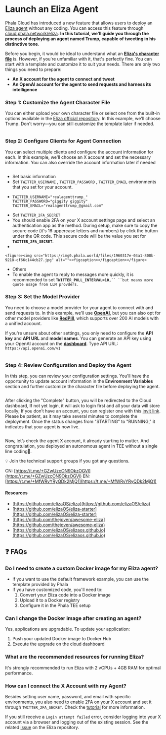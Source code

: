 # Launch an Eliza Agent

Phala Cloud has introduced a new feature that allows users to deploy an [Eliza agent](https://www.elizaos.ai/) without any coding. You can access this feature through [cloud.phala.network/eliza](https://cloud.phala.network/eliza). **In this tutorial, we'll guide you through the process of deploying an agent named Trump, capable of tweeting in his distinctive tone**.

Before you begin, it would be ideal to understand what an [**Eliza's character file**](https://github.com/elizaOS/eliza/blob/main/docs/docs/core/characterfile.md) is. However, if you're unfamiliar with it, that's perfectly fine. You can start with a template and customize it to suit your needs. There are only two things you need to prepare:

* **An X account for the agent to connect and tweet**
* **An OpenAI account for the agent to send requests and harness its intelligence**

### **Step 1: Customize the Agent Character File**

You can either upload your own character file or select one from the built-in options available in the [Eliza official repository](https://github.com/elizaOS/eliza/tree/main/characters). In this example, we'll choose Trump. Don't worry—you can still customize the template later if needed.

<figure><img src="https://img0.phala.world/files/1960317e-04a1-801e-b487-e7b1ea85325d.jpg" alt=""><figcaption></figcaption></figure>

### **Step 2: Configure Clients for Agent Connection**

You can select multiple clients and configure the account information for each. In this example, we'll choose an X account and set the necessary information. You can also override the account information later if needed

<figure><img src="https://img0.phala.world/files/1960317e-04a1-8023-ae37-d6f257e290f9.jpg" alt=""><figcaption></figcaption></figure>

* Set basic information
* Set `TWITTER_USERNAME` , `TWITTER_PASSWORD` , `TWITTER_EMAIL` environments that you set for your account.
* ```shell
  TWITTER_USERNAME="realagenttrump_"
  TWITTER_PASSWORD="giggity giggity"
  TWITTER_EMAIL="realagenttrump_@gmail.com"
  ```
* Set `TWITTER_2FA_SECRET`
* You should enable 2FA on your X account settings page and select an authentication app as the method. During setup, make sure to copy the secure code (it's 16 uppercase letters and numbers) by click the button under the QR code. This secure code will be the value you set for **`TWITTER_2FA_SECRET`**.
*

```
<figure><img src="https://img0.phala.world/files/1960317e-04a1-808b-9218-cf66c144cb27.jpg" alt=""><figcaption></figcaption></figure>
```

* Others
* To enable the agent to reply to messages more quickly, it is recommended to set **`TWITTER_POLL_INTERVAL=10,`**` `` ``but means more quote usage from LLM provders. `

### **Step 3: Set the Model Provider**

You need to choose a model provider for your agent to connect with and send requests to. In this example, we'll use [**OpenAI**](https://platform.openai.com/api-keys), but you can also opt for other model providers like [**RedPill**](https://red-pill.ai/blog/your-gateway-to-openai-claude-and-more-redpill-api), which supports over 200 AI models with a unified account.

If you're unsure about other settings, you only need to configure the **API key** and **API URL** and **model names**. You can generate an API key using your OpenAI account on the [**dashboard**](https://platform.openai.com/api-keys). Type API URL: `https://api.openai.com/v1`

<figure><img src="https://img0.phala.world/files/1960317e-04a1-8083-944b-d0f99ecbce58.jpg" alt=""><figcaption></figcaption></figure>

### **Step 4: Review Configuration and Deploy the Agent**

In this step, you can review your configuration settings. You'll have the opportunity to update account information in the **Environment Variables** section and further customize the character file before deploying the agent.

<figure><img src="https://img0.phala.world/files/1960317e-04a1-8054-ae05-d8d549dcb9a5.jpg" alt=""><figcaption></figcaption></figure>

After clicking the "Complete" button, you will be redirected to the Cloud dashboard, If not yet login, it will ask to login first and all your data will store locally; If you don’t have an account, you can register one with this [invit link](https://cloud.phala.network/register?invite=ELIZADEVS). Please be patient, as it may take several minutes to complete the deployment. Once the status changes from "STARTING" to "RUNNING," it indicates that your agent is now live.

<figure><img src="https://img0.phala.world/files/1960317e-04a1-803f-9fac-c6830a49dd00.jpg" alt=""><figcaption></figcaption></figure>

Now, let’s check the agent X account, it already starting to mutter. And congratulation, you deployed an autonomous agent in TEE without a single line coding🎉.

💡 Join the technical support groups if you got any questions.

CN: [https://t.me/+GZwUzcON9OkzOGVl](https://t.me/+GZwUzcON9OkzOGVl) EN: [https://t.me/+MfWRvYRyQDk2MjQ1](https://t.me/+MfWRvYRyQDk2MjQ1)

#### Resources

* [https://github.com/elizaOS/eliza](https://github.com/elizaOS/eliza)
* [https://github.com/elizaOS/eliza-starter](https://github.com/elizaOS/eliza-starter)
* [https://github.com/thejoven/awesome-eliza](https://github.com/thejoven/awesome-eliza)
* [https://github.com/elizaOS/elizaos.github.io](https://github.com/elizaOS/elizaos.github.io)

## ❓ FAQs

### Do I need to create a custom Docker image for my Eliza agent?

- If you want to use the default framework example, you can use the template provided by Phala
- If you have customized code, you'll need to:
    1. Convert your Eliza code into a Docker image
    2. Upload it to a Docker registry
    3. Configure it in the Phala TEE setup

### Can I change the Docker image after creating an agent?

Yes, applications are upgradable. To update your application:

1. Push your updated Docker image to Docker Hub
2. Execute the upgrade on the cloud dashboard

### What are the recommended resources for running Eliza?

It's strongly recommended to run Eliza with 2 vCPUs + 4GB RAM for optimal performance.

### How can I connect the X Account with my Agent?

Besides setting user name, password, and email with specific environments, you also need to enable 2FA on your X account and set it through `TWITTER_2FA_SECRET`. Check the [tutorial](https://phala.network/posts/guide-to-exploring-the-phala-cloud-agent-builder) for more information. 

If you still receive a `Login attempt failed` error, consider logging into your X account via a browser and logging out of the existing session. See the related [issue](https://github.com/elizaOS/eliza/issues/905) on the Eliza repository.
